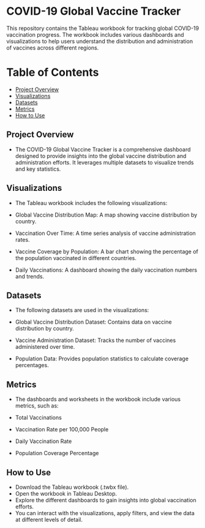 # COVID-19 Global Vaccine Tracker

This repository contains the Tableau workbook for tracking global COVID-19 vaccination progress. The workbook includes various dashboards and visualizations to help users understand the distribution and administration of vaccines across different regions.

# Table of Contents

- [Project Overview](#project-overview)
- [Visualizations](#visualizations)
- [Datasets](#datasets)
- [Metrics](#metrics)
- [How to Use](#how-to-use)

## Project Overview

- The COVID-19 Global Vaccine Tracker is a comprehensive dashboard designed to provide insights into the global vaccine distribution and administration efforts. It leverages multiple datasets to visualize trends and key statistics.

## Visualizations

- The Tableau workbook includes the following visualizations:

- Global Vaccine Distribution Map: A map showing vaccine distribution by country.
- Vaccination Over Time: A time series analysis of vaccine administration rates.
- Vaccine Coverage by Population: A bar chart showing the percentage of the population vaccinated in different countries.
- Daily Vaccinations: A dashboard showing the daily vaccination numbers and trends.

## Datasets

- The following datasets are used in the visualizations:

- Global Vaccine Distribution Dataset: Contains data on vaccine distribution by country.
- Vaccine Administration Dataset: Tracks the number of vaccines administered over time.
- Population Data: Provides population statistics to calculate coverage percentages.

## Metrics

- The dashboards and worksheets in the workbook include various metrics, such as:

- Total Vaccinations
- Vaccination Rate per 100,000 People
- Daily Vaccination Rate
- Population Coverage Percentage

## How to Use

- Download the Tableau workbook (.twbx file).
- Open the workbook in Tableau Desktop.
- Explore the different dashboards to gain insights into global vaccination efforts.
- You can interact with the visualizations, apply filters, and view the data at different levels of detail.
